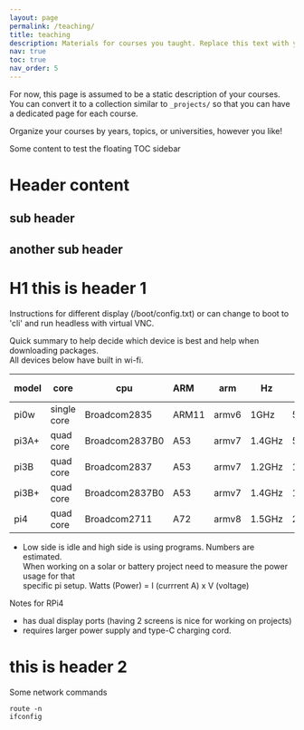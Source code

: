 ```yaml
---
layout: page
permalink: /teaching/
title: teaching
description: Materials for courses you taught. Replace this text with your description.
nav: true
toc: true
nav_order: 5
---
```


For now, this page is assumed to be a static description of your courses. You can convert it to a collection similar to `_projects/` so that you can have a dedicated page for each course.

Organize your courses by years, topics, or universities, however you like!

Some content to test the floating TOC sidebar

# Header content

## sub header

## another sub header

# H1 this is header 1

Instructions for different display (/boot/config.txt) or can change to boot
to 'cli' and run headless with virtual VNC.

Quick summary to help decide which device is best and help when downloading packages.  
All devices below have built in wi-fi.

|model|core       |cpu           |ARM  |arm  |Hz    |RAM    |Power Usage*  
|-----|-----------|--------------|:----|:---:|------|-------|------------  
|pi0w |single core|Broadcom2835  |ARM11|armv6|1GHz  |512MB  |0.7/1.2 Watts  
|pi3A+|quad core  |Broadcom2837B0|A53  |armv7|1.4GHz|512MB  |1.2/2.3 Watts  
|pi3B |quad core  |Broadcom2837  |A53  |armv7|1.2GHz|1GB    |1.3/2.5 Watts  
|pi3B+|quad core  |Broadcom2837B0|A53  |armv7|1.4GHz|1GB    |1.7/3.0 Watts  
|pi4  |quad core  |Broadcom2711  |A72  |armv8|1.5GHz|2,4,8GB|3.5/5.0 Watts  

* Low side is idle and high side is using programs.  Numbers are estimated.  
When working on a solar or battery project need to measure the power usage for that  
specific pi setup.  Watts (Power) = I (currrent A) x V (voltage)

Notes for RPi4
- has dual display ports (having 2 screens is nice for working on projects)
- requires larger power supply and type-C charging cord.

# this is header 2

Some network commands

	route -n
	ifconfig
